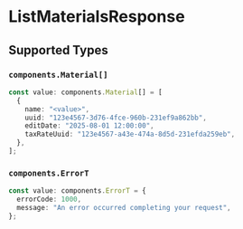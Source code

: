 # ListMaterialsResponse


## Supported Types

### `components.Material[]`

```typescript
const value: components.Material[] = [
  {
    name: "<value>",
    uuid: "123e4567-3d76-4fce-960b-231ef9a862bb",
    editDate: "2025-08-01 12:00:00",
    taxRateUuid: "123e4567-a43e-474a-8d5d-231efda259eb",
  },
];
```

### `components.ErrorT`

```typescript
const value: components.ErrorT = {
  errorCode: 1000,
  message: "An error occurred completing your request",
};
```

